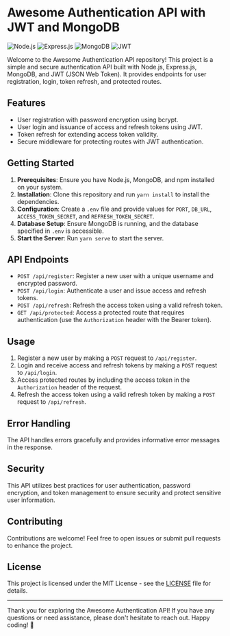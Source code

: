 # Awesome Authentication API with JWT and MongoDB

![Node.js](https://img.shields.io/badge/Node.js-18.x-green.svg)
![Express.js](https://img.shields.io/badge/Express.js-4.x-blue.svg)
![MongoDB](https://img.shields.io/badge/MongoDB-4.x-orange.svg)
![JWT](https://img.shields.io/badge/JSON%20Web%20Token-8.x-red.svg)

Welcome to the Awesome Authentication API repository! This project is a simple and secure authentication API built with Node.js, Express.js, MongoDB, and JWT (JSON Web Token). It provides endpoints for user registration, login, token refresh, and protected routes.

## Features

- User registration with password encryption using bcrypt.
- User login and issuance of access and refresh tokens using JWT.
- Token refresh for extending access token validity.
- Secure middleware for protecting routes with JWT authentication.

## Getting Started

1. **Prerequisites**: Ensure you have Node.js, MongoDB, and npm installed on your system.
2. **Installation**: Clone this repository and run `yarn install` to install the dependencies.
3. **Configuration**: Create a `.env` file and provide values for `PORT`, `DB_URL`, `ACCESS_TOKEN_SECRET`, and `REFRESH_TOKEN_SECRET`.
4. **Database Setup**: Ensure MongoDB is running, and the database specified in `.env` is accessible.
5. **Start the Server**: Run `yarn serve` to start the server.

## API Endpoints

- `POST /api/register`: Register a new user with a unique username and encrypted password.
- `POST /api/login`: Authenticate a user and issue access and refresh tokens.
- `POST /api/refresh`: Refresh the access token using a valid refresh token.
- `GET /api/protected`: Access a protected route that requires authentication (use the `Authorization` header with the Bearer token).

## Usage

1. Register a new user by making a `POST` request to `/api/register`.
2. Login and receive access and refresh tokens by making a `POST` request to `/api/login`.
3. Access protected routes by including the access token in the `Authorization` header of the request.
4. Refresh the access token using a valid refresh token by making a `POST` request to `/api/refresh`.

## Error Handling

The API handles errors gracefully and provides informative error messages in the response.

## Security

This API utilizes best practices for user authentication, password encryption, and token management to ensure security and protect sensitive user information.

## Contributing

Contributions are welcome! Feel free to open issues or submit pull requests to enhance the project.

## License

This project is licensed under the MIT License - see the [LICENSE](LICENSE) file for details.

---

Thank you for exploring the Awesome Authentication API! If you have any questions or need assistance, please don't hesitate to reach out. Happy coding! 🚀
